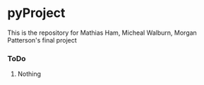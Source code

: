 # pyProject  
 This is the repository for Mathias Ham, Micheal Walburn, Morgan Patterson's final project  

### ToDo 
1. Nothing
